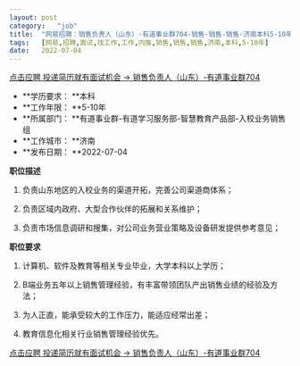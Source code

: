 ```yaml
---
layout:	post
category:	"job"
title:	"网易招聘：销售负责人（山东）-有道事业群704-销售-销售-销售-济南本科5-10年"
tags:	[网易,招聘,面试,找工作,工作,内推,销售,销售,销售,济南,本科,5-10年]
date:	2022-07-04
---
```


[点击应聘 投递简历就有面试机会 ->  销售负责人（山东）-有道事业群704](http://mobile.bole.netease.com/bole/boleDetail?id=40972&employeeId=346f03c3cda5f04c&key=all)



- **学历要求： **本科
- **工作年限： **5-10年
- **所属部门： **有道事业群-有道学习服务部-智慧教育产品部-入校业务销售组
- **工作城市： **济南
- **发布日期： **2022-07-04



**职位描述**

1. 负责山东地区的入校业务的渠道开拓，完善公司渠道商体系；

2. 负责区域内政府、大型合作伙伴的拓展和关系维护；

3. 负责市场信息调研和搜集，对公司业务营业策略及设备研发提供参考意见；



**职位要求**

1. 计算机、软件及教育等相关专业毕业，大学本科以上学历；

2. B端业务五年以上销售管理经验，有丰富带领团队产出销售业绩的经验及方法；

3. 为人正直，能承受较大的工作压力，能适应经常出差；

5. 教育信息化相关行业销售管理经验优先。



[点击应聘 投递简历就有面试机会 ->  销售负责人（山东）-有道事业群704](http://mobile.bole.netease.com/bole/boleDetail?id=40972&employeeId=346f03c3cda5f04c&key=all)